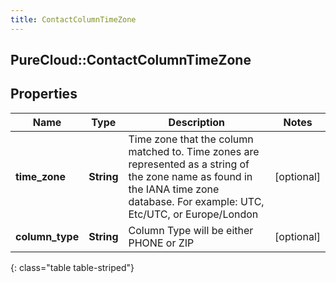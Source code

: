 ```yaml
---
title: ContactColumnTimeZone
---
```

## PureCloud::ContactColumnTimeZone

## Properties

|Name | Type | Description | Notes|
|------------ | ------------- | ------------- | -------------|
| **time_zone** | **String** | Time zone that the column matched to. Time zones are represented as a string of the zone name as found in the IANA time zone database. For example: UTC, Etc/UTC, or Europe/London | [optional] |
| **column_type** | **String** | Column Type will be either PHONE or ZIP | [optional] |
{: class="table table-striped"}


